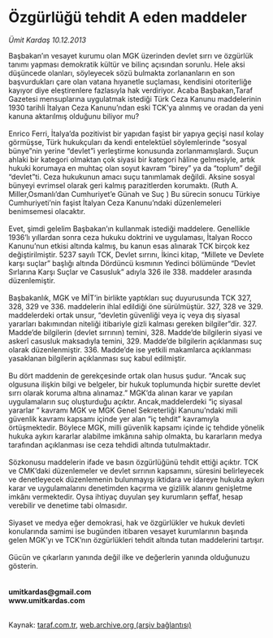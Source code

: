 # Özgürlüğü tehdit A eden maddeler

*Ümit Kardaş 10.12.2013*

<div class="yazi">Başbakan’ın vesayet kurumu olan MGK üzerinden devlet sırrı ve özgürlük tanımı yapması demokratik kültür ve bilinç açısından sorunlu. Hele aksi düşüncede olanları, söyleyecek sözü bulmakta zorlananların en son başvurdukları çare olan vatana hıyanetle suçlaması, kendisini otoriterliğe kayıyor diye eleştirenlere fazlasıyla hak verdiriyor. Acaba Başbakan,Taraf Gazetesi mensuplarına uygulatmak istediği Türk Ceza Kanunu maddelerinin 1930 tarihli İtalyan Ceza Kanunu’ndan eski TCK’ya alınmış ve oradan da yeni kanuna aktarılmış olduğunu biliyor mu?<br/><br/>Enrico Ferri, İtalya’da pozitivist bir yapıdan faşist bir yapıya geçişi nasıl kolay görmüşse, Türk hukukçuları da kendi entelektüel söylemlerinde “sosyal bünye”nin yerine “devlet”i yerleştirme konusunda zorlanmamışlardı. Suçun ahlaki bir kategori olmaktan çok siyasi bir kategori hâline gelmesiyle, artık hukuki korumaya en muhtaç olan soyut kavram “birey” ya da “toplum” değil “devlet”ti. Ceza hukukunun amacı suçu tanımlamak değildi. Aksine sosyal bünyeyi evrimsel olarak geri kalmış parazitlerden korumaktı. (Ruth A. Miller,Osmanlı’dan Cumhuriyet’e Günah ve Suç ) Bu sürecin sonucu Türkiye Cumhuriyeti’nin faşist İtalyan Ceza Kanunu’ndaki düzenlemeleri benimsemesi olacaktır.<br/><br/>Evet, şimdi gelelim Başbakan’ın kullanmak istediği maddelere. Genellikle 1936’lı yıllardan sonra ceza hukuku doktrini ve uygulaması, İtalyan Rocco Kanunu’nun etkisi altında kalmış, bu kanun esas alınarak TCK birçok kez değiştirilmiştir. 5237 sayılı TCK, Devlet sırrını, İkinci kitap, “Millete ve Devlete karşı suçlar” başlığı altında Dördüncü kısmının Yedinci bölümünde “Devlet Sırlarına Karşı Suçlar ve Casusluk” adıyla 326 ile 338. maddeler arasında düzenlemiştir.<br/><br/>Başbakanlık, MGK ve MİT’in birlikte yaptıkları suç duyurusunda TCK 327, 328, 329 ve 336. maddelerin ihlal edildiği öne sürülmüştür. 327, 328 ve 329. maddelerdeki ortak unsur, “devletin güvenliği veya iç veya dış siyasal yararları bakımından niteliği itibariyle gizli kalması gereken bilgiler”dir. 327. Madde’de bilgilerin (devlet sırrının) temini, 328. Madde’de bilgilerin siyasi ve askerî casusluk maksadıyla temini, 329. Madde’de bilgilerin açıklanması suç olarak düzenlenmiştir. 336. Madde’de ise yetkili makamlarca açıklanması yasaklanan bilgilerin açıklanması suç kabul edilmiştir.<br/><br/>Bu dört maddenin de gerekçesinde ortak olan husus şudur. “Ancak suç olgusuna ilişkin bilgi ve belgeler, bir hukuk toplumunda hiçbir surette devlet sırrı olarak koruma altına alınamaz.” MGK’da alınan karar ve yapılan uygulamaların suç oluşturduğu açıktır. Ancak,maddelerdeki “iç siyasal yararlar ” kavramı MGK ve MGK Genel Sekreterliği Kanunu’ndaki mili güvenlik kavramı kapsamı içinde yer alan “iç tehdit” kavramıyla örtüşmektedir. Böylece MGK, milli güvenlik kapsamı içinde iç tehdide yönelik hukuka aykırı kararlar alabilme imkânına sahip olmakta, bu kararların medya tarafından açıklanması ise ceza tehdidi altında tutulmaktadır.<br/><br/>Sözkonusu maddelerin ifade ve basın özgürlüğünü tehdit ettiği açıktır. TCK ve CMK’daki düzenlemeler ve devlet sırrının kapsamını, süresini belirleyecek ve denetleyecek düzenlemenin bulunmayışı iktidara ve idareye hukuka aykırı karar ve uygulamalarını denetimden kaçırma ve gizlilik alanını genişletme imkânı vermektedir. Oysa ihtiyaç duyulan şey kurumların şeffaf, hesap verebilir ve denetime tabi olmasıdır.<br/><br/>Siyaset ve medya eğer demokrasi, hak ve özgürlükler ve hukuk devleti konularında samimi ise bugünden itibaren vesayet kurumlarının başında gelen MGK’yı ve TCK’nın özgürlükleri tehdit altında tutan maddelerini tartışır.<br/><br/>Gücün ve çıkarların yanında değil ilke ve değerlerin yanında olduğunuzu gösterin.<br/><br/><br/><b>umitkardas@gmail.com<br/>www.umitkardas.com</b><br/><br/>
</div>

Kaynak: [taraf.com.tr](http://www.taraf.com.tr:80/umit-kardas/makale-ozgurlugu-tehdit-a-eden-maddeler.htm), [web.archive.org (arşiv bağlantısı)](http://web.archive.org/web/20131222122626/http://www.taraf.com.tr:80/umit-kardas/makale-ozgurlugu-tehdit-a-eden-maddeler.htm)
